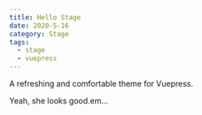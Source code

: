 ```yaml
---
title: Hello Stage
date: 2020-5-16
category: Stage
tags: 
  - stage
  - vuepress
---
```


A refreshing and comfortable theme for Vuepress.

Yeah, she looks good.em...

<!-- more -->
